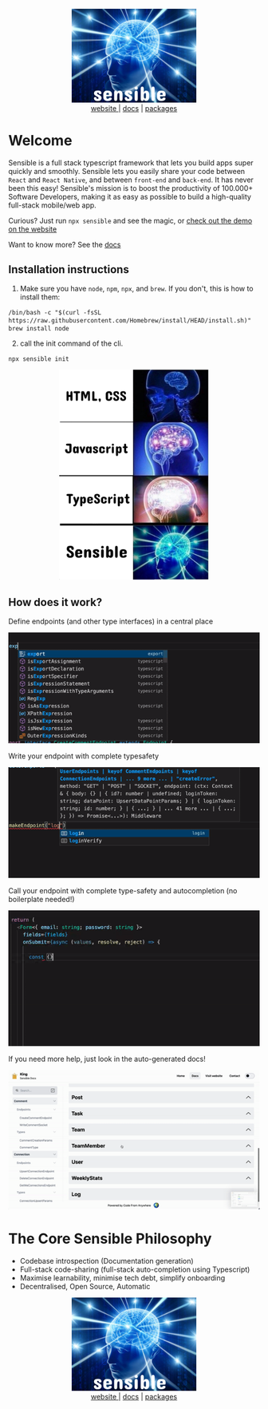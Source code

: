 <p align="center">
<a href="https://www.sensibleframework.co" target="_blank">
<img src="./assets/icon2.png" width="250" /><br />
website
</a> |
<a href="https://github.com/Code-From-Anywhere/sensible/tree/main/docs">docs</a> | <a href="https://github.com/Code-From-Anywhere/sensible/tree/main/packages">packages</a>
</p>

# Welcome

Sensible is a full stack typescript framework that lets you build apps super quickly and smoothly. Sensible lets you easily share your code between `React` and `React Native`, and between `front-end` and `back-end`. It has never been this easy! Sensible's mission is to boost the productivity of 100.000+ Software Developers, making it as easy as possible to build a high-quality full-stack mobile/web app.

Curious? Just run `npx sensible` and see the magic, or [check out the demo on the website](https://www.sensible.to)

Want to know more? See the [docs](https://doc.sensible.to)

## Installation instructions

1. Make sure you have `node`, `npm`, `npx`, and `brew`. If you don't, this is how to install them:

```
/bin/bash -c "$(curl -fsSL https://raw.githubusercontent.com/Homebrew/install/HEAD/install.sh)"
brew install node
```

2. call the init command of the cli.

```
npx sensible init
```

<p align="center">
  <img src="./assets/sensible-meme2.png" width="300" />
</p>

## How does it work?

Define endpoints (and other type interfaces) in a central place

![define](./assets/define-gif2.gif)

Write your endpoint with complete typesafety

![makeEndpoint](./assets/makeEndpoint-gif2.gif)

Call your endpoint with complete type-safety and autocompletion (no boilerplate needed!)

![api](./assets/api-gif2.gif)

If you need more help, just look in the auto-generated docs!

![docs](./assets/docs-gif2.gif)

# The Core Sensible Philosophy

- Codebase introspection (Documentation generation)
- Full-stack code-sharing (full-stack auto-completion using Typescript)
- Maximise learnability, minimise tech debt, simplify onboarding
- Decentralised, Open Source, Automatic

<p align="center">
<a href="https://www.sensibleframework.co" target="_blank">
<img src="./assets/icon2.png" width="250" /><br />
website
</a> |
<a href="https://github.com/Code-From-Anywhere/sensible/tree/main/docs">docs</a> | <a href="https://github.com/Code-From-Anywhere/sensible/tree/main/packages">packages</a>
</p>
